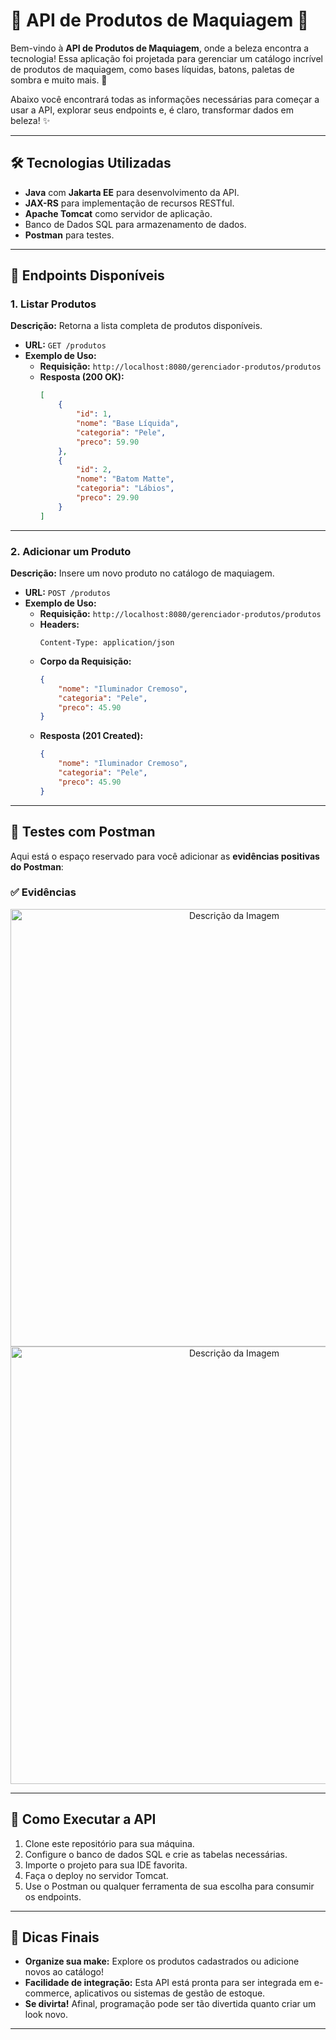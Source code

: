 # 💄 API de Produtos de Maquiagem 💅

Bem-vindo à **API de Produtos de Maquiagem**, onde a beleza encontra a tecnologia! Essa aplicação foi projetada para gerenciar um catálogo incrível de produtos de maquiagem, como bases líquidas, batons, paletas de sombra e muito mais. 💜

Abaixo você encontrará todas as informações necessárias para começar a usar a API, explorar seus endpoints e, é claro, transformar dados em beleza! ✨

---

## 🛠️ Tecnologias Utilizadas

- **Java** com **Jakarta EE** para desenvolvimento da API.
- **JAX-RS** para implementação de recursos RESTful.
- **Apache Tomcat** como servidor de aplicação.
- Banco de Dados SQL para armazenamento de dados.
- **Postman** para testes.

---

## 📖 Endpoints Disponíveis

### 1. **Listar Produtos**
**Descrição:** Retorna a lista completa de produtos disponíveis.

- **URL:** `GET /produtos`
- **Exemplo de Uso:**
    - **Requisição:** `http://localhost:8080/gerenciador-produtos/produtos`
    - **Resposta (200 OK):**
      ```json
      [
          {
              "id": 1,
              "nome": "Base Líquida",
              "categoria": "Pele",
              "preco": 59.90
          },
          {
              "id": 2,
              "nome": "Batom Matte",
              "categoria": "Lábios",
              "preco": 29.90
          }
      ]
      ```

---

### 2. **Adicionar um Produto**
**Descrição:** Insere um novo produto no catálogo de maquiagem.

- **URL:** `POST /produtos`
- **Exemplo de Uso:**
    - **Requisição:** `http://localhost:8080/gerenciador-produtos/produtos`
    - **Headers:**
      ```
      Content-Type: application/json
      ```
    - **Corpo da Requisição:**
      ```json
      {
          "nome": "Iluminador Cremoso",
          "categoria": "Pele",
          "preco": 45.90
      }
      ```
    - **Resposta (201 Created):**
      ```json
      {
          "nome": "Iluminador Cremoso",
          "categoria": "Pele",
          "preco": 45.90
      }
      ```

---

## 🧪 Testes com Postman

Aqui está o espaço reservado para você adicionar as **evidências positivas do Postman**:

### ✅ **Evidências**
<div align="center">
    <img src="https://github.com/user-attachments/assets/029423d2-7407-4c63-a8db-55cd098e882b" alt="Descrição da Imagem" width="700px">
</div>

<div align="center">
    <img src="https://github.com/user-attachments/assets/059de2f8-b0de-4f89-a139-cb707bcbfeb7" alt="Descrição da Imagem" width="700px">
</div>

---

## 🚀 Como Executar a API

1. Clone este repositório para sua máquina.
2. Configure o banco de dados SQL e crie as tabelas necessárias.
3. Importe o projeto para sua IDE favorita.
4. Faça o deploy no servidor Tomcat.
5. Use o Postman ou qualquer ferramenta de sua escolha para consumir os endpoints.

---

## 💅 Dicas Finais

- **Organize sua make:** Explore os produtos cadastrados ou adicione novos ao catálogo!
- **Facilidade de integração:** Esta API está pronta para ser integrada em e-commerce, aplicativos ou sistemas de gestão de estoque.
- **Se divirta!** Afinal, programação pode ser tão divertida quanto criar um look novo.

---

